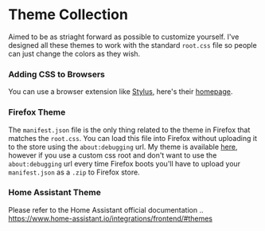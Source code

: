 # Theme Collection
Aimed to be as striaght forward as possible to customize yourself.
I've designed all these themes to work with the standard `root.css` file so people can just change the colors as they wish.
### Adding CSS to Browsers
You can use a browser extension like [Stylus](https://addons.mozilla.org/en-CA/firefox/addon/styl-us/), here's their [homepage](https://add0n.com/stylus.html).
### Firefox Theme
The `manifest.json` file is the only thing related to the theme in Firefox that matches the `root.css`. You can load this file into Firefox without uploading it to the store
using the `about:debugging` url. My theme is available [here](https://addons.mozilla.org/en-US/firefox/addon/poeko-theme/), however if you use a custom css root and don't want
to use the `about:debugging` url every time Firefox boots you'll have to upload your `manifest.json` as a `.zip` to Firefox store.
### Home Assistant Theme
Please refer to the Home Assistant official documentation ..<br>
https://www.home-assistant.io/integrations/frontend/#themes
